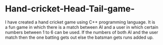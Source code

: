 # Hand-cricket-Head-Tail-game-
I have created a hand cricket game using C++ programming language. It is a fun game in which there is a match between AI and a user in which certain numbers between 1 to 6 can be used. If the numbers of both AI and the user match then the one batting gets out else the batsman gets runs added up. 
